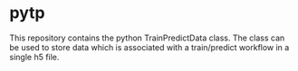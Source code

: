 pytp
====

This repository contains the python TrainPredictData class.
The class can be used to store data which is associated with a train/predict workflow in a single h5 file.
